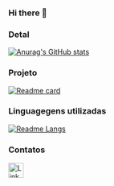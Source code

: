 ### Hi there 👋



### Detal


[![Anurag's GitHub stats](https://github-readme-stats.vercel.app/api?username=michelesantosl1&show_icons=true&theme=dark)](https://github.com/anuraghazra/github-readme-stats)


### Projeto

[![Readme card](https://github-readme-stats.vercel.app/api/pin/?username=michelesantosl1&repo=Project-TikTok-clone&theme=dark)]([https://github.com/michelesantosl1/Project-TikTok-clone](https://github.com/michelesantosl1/Project-TikTok-clone))


### Linguagegens utilizadas


[![Readme Langs](https://github-readme-stats.vercel.app/api/top-langs/?username=michelesantosl1&layout=compact)](https://github.com/michelesantosl1?tab=repositories)

### Contatos

[<img src='https://img.shields.io/badge/LinkedIn-0077B5?style=for-the-badge&logo=linkedin&logoColor=white' alt='Linkedin' height='30'>](https://www.linkedin.com/in/michele-silva-32a0b0233/)

